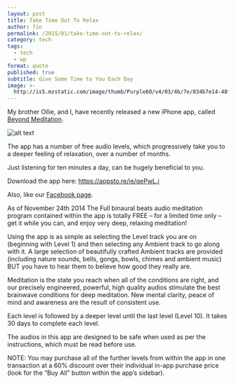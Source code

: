 ```yaml
---
layout: post
title: Take Time Out To Relax
author: fin
permalink: /2015/01/take-time-out-to-relax/
category: tech
tags:
  - tech
  - wp
format: quote
published: true
subtitle: Give Some Time to You Each Day
image: >-
  http://is5.mzstatic.com/image/thumb/Purple60/v4/03/4b/7e/034b7e14-48fc-5e37-8b8f-64b49eda0f61/source/175x175bb.jpg
---
```


My brother Ollie, and I, have recently released a new iPhone app, called [Beyond Meditation][2].

![alt text][logo]


The app has a number of free audio levels, which progressively take you to a deeper feeling of relaxation, over a number of months.

Just listening for ten minutes a day, can be hugely beneficial to you.

Download the app here: <https://appsto.re/ie/qePwL.i>

Also, like our [Facebook page][3].

As of November 24th 2014 The Full binaural beats audio meditation program contained within the app is totally FREE &#8211; for a limited time only &#8211; get it while you can, and enjoy very deep, relaxing meditation!

Using the app is as simple as selecting the Level track you are on (beginning with Level 1) and then selecting any Ambient track to go along with it. A large selection of beautifully crafted Ambient tracks are provided (including nature sounds, bells, gongs, bowls, chimes and ambient music) BUT you have to hear them to believe how good they really are.

Meditation is the state you reach when all of the conditions are right, and our precisely engineered, powerful, high quality audios stimulate the best brainwave conditions for deep meditation. New mental clarity, peace of mind and awareness are the result of consistent use.

Each level is followed by a deeper level until the last level (Level 10). It takes 30 days to complete each level.

The audios in this app are designed to be safe when used as per the instructions, which must be read before use.

NOTE: You may purchase all of the further levels from within the app in one transaction at a 60% discount over their individual in-app purchase price (look for the &#8220;Buy All&#8221; button within the app&#8217;s sidebar).

 [logo]: {{site.baseurl}}/img/posts/Beyond-d1.png
 [2]: https://appsto.re/ie/qePwL.i
 [3]: https://www.facebook.com/BeyondMeditation
